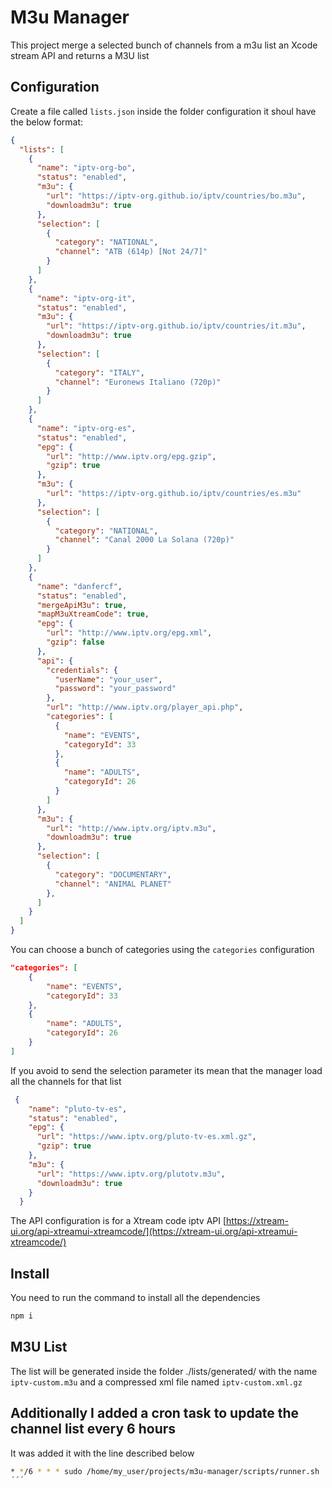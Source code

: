 # M3u Manager

This project merge a selected bunch of channels from a m3u list an Xcode stream API and returns a M3U list

## Configuration

Create a file called `lists.json` inside the folder configuration it shoul have the below format:

```json
{
  "lists": [
    {
      "name": "iptv-org-bo",
      "status": "enabled",
      "m3u": {
        "url": "https://iptv-org.github.io/iptv/countries/bo.m3u",
        "downloadm3u": true
      },
      "selection": [
        {
          "category": "NATIONAL",
          "channel": "ATB (614p) [Not 24/7]"
        }
      ]
    },
    {
      "name": "iptv-org-it",
      "status": "enabled",
      "m3u": {
        "url": "https://iptv-org.github.io/iptv/countries/it.m3u",
        "downloadm3u": true
      },
      "selection": [
        {
          "category": "ITALY",
          "channel": "Euronews Italiano (720p)"
        }
      ]
    },
    {
      "name": "iptv-org-es",
      "status": "enabled",
      "epg": {
        "url": "http://www.iptv.org/epg.gzip",
        "gzip": true
      },
      "m3u": {
        "url": "https://iptv-org.github.io/iptv/countries/es.m3u"
      },
      "selection": [
        {
          "category": "NATIONAL",
          "channel": "Canal 2000 La Solana (720p)"
        }
      ]
    },
    {
      "name": "danfercf",
      "status": "enabled",
      "mergeApiM3u": true,
      "mapM3uXtreamCode": true,
      "epg": {
        "url": "http://www.iptv.org/epg.xml",
        "gzip": false
      },
      "api": {
        "credentials": {
          "userName": "your_user",
          "password": "your_password"
        },
        "url": "http://www.iptv.org/player_api.php",
        "categories": [
          {
            "name": "EVENTS",
            "categoryId": 33
          },
          {
            "name": "ADULTS",
            "categoryId": 26
          }
        ]
      },
      "m3u": {
        "url": "http://www.iptv.org/iptv.m3u",
        "downloadm3u": true
      },
      "selection": [
        {
          "category": "DOCUMENTARY",
          "channel": "ANIMAL PLANET"
        },
      ]
    }
  ]
}
```

You can choose a bunch of categories using the `categories` configuration

```json
"categories": [
    {
        "name": "EVENTS",
        "categoryId": 33
    },
    {
        "name": "ADULTS",
        "categoryId": 26
    }
]
```

If you avoid to send the selection parameter its mean that the manager load all the channels for that list

```json
 {
    "name": "pluto-tv-es",
    "status": "enabled",
    "epg": {
      "url": "https://www.iptv.org/pluto-tv-es.xml.gz",
      "gzip": true
    },
    "m3u": {
      "url": "https://www.iptv.org/plutotv.m3u",
      "downloadm3u": true
    }
  }
```

The API configuration is for a Xtream code iptv API [https://xtream-ui.org/api-xtreamui-xtreamcode/](https://xtream-ui.org/api-xtreamui-xtreamcode/)

## Install

You need to run the command to install all the dependencies

```bash
npm i
```

## M3U List

The list will be generated inside the folder ./lists/generated/ with the name `iptv-custom.m3u` and a compressed xml file named `iptv-custom.xml.gz`

## Additionally I added a cron task to update the channel list every 6 hours

It was added it with the line described below

```bash
* */6 * * * sudo /home/my_user/projects/m3u-manager/scripts/runner.sh
´´´
